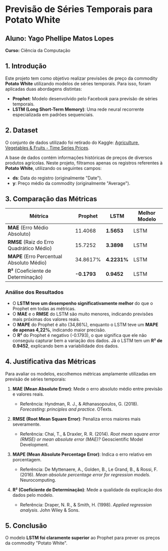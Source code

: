 # Previsão de Séries Temporais para Potato White

## Aluno: Yago Phellipe Matos Lopes  
**Curso:** Ciência da Computação

## 1. Introdução
Este projeto tem como objetivo realizar previsões de preço da commodity **Potato White** utilizando modelos de séries temporais. Para isso, foram aplicadas duas abordagens distintas:

- **Prophet**: Modelo desenvolvido pelo Facebook para previsão de séries temporais.
- **LSTM (Long Short-Term Memory)**: Uma rede neural recorrente especializada em padrões sequenciais.

## 2. Dataset
O conjunto de dados utilizado foi retirado do Kaggle:
[Agriculture, Vegetables & Fruits - Time Series Prices](https://www.kaggle.com/datasets/ramkrijal/agriculture-vegetables-fruits-time-series-prices).

A base de dados contém informações históricas de preços de diversos produtos agrícolas. Neste projeto, filtramos apenas os registros referentes à **Potato White**, utilizando os seguintes campos:

- **ds**: Data do registro (originalmente "Date").
- **y**: Preço médio da commodity (originalmente "Average").


## 3. Comparação das Métricas

| Métrica  | Prophet | LSTM | Melhor Modelo |
|----------|--------|------|---------------|
| **MAE** (Erro Médio Absoluto) | 11.4068 | **1.5653** | LSTM |
| **RMSE** (Raiz do Erro Quadrático Médio) | 15.7252 | **3.3898** | LSTM |
| **MAPE** (Erro Percentual Absoluto Médio) | 34.8617% | **4.2231%** | LSTM |
| **R²** (Coeficiente de Determinação) | **-0.1793** | **0.9452** | LSTM |

### **Análise dos Resultados**
- O **LSTM teve um desempenho significativamente melhor** do que o Prophet em todas as métricas.
- O **MAE** e o **RMSE** do LSTM são muito menores, indicando previsões mais próximas dos valores reais.
- O **MAPE** do Prophet é alto (34,86%), enquanto o LSTM teve um **MAPE de apenas 4,22%**, indicando maior precisão.
- O **R²** do Prophet é negativo (-0.1793), o que significa que ele não conseguiu capturar bem a variação dos dados. Já o LSTM tem um **R² de 0.9452**, explicando bem a variabilidade dos dados.


## 4. Justificativa das Métricas
Para avaliar os modelos, escolhemos métricas amplamente utilizadas em previsão de séries temporais:

1. **MAE (Mean Absolute Error)**: Mede o erro absoluto médio entre previsão e valores reais.
   - Referência: Hyndman, R. J., & Athanasopoulos, G. (2018). *Forecasting: principles and practice*. OTexts.

2. **RMSE (Root Mean Square Error)**: Penaliza erros maiores mais severamente.
   - Referência: Chai, T., & Draxler, R. R. (2014). *Root mean square error (RMSE) or mean absolute error (MAE)?* Geoscientific Model Development.

3. **MAPE (Mean Absolute Percentage Error)**: Indica o erro relativo em porcentagem.
   - Referência: De Myttenaere, A., Golden, B., Le Grand, B., & Rossi, F. (2016). *Mean absolute percentage error for regression models*. Neurocomputing.

4. **R² (Coeficiente de Determinação)**: Mede a qualidade da explicação dos dados pelo modelo.
   - Referência: Draper, N. R., & Smith, H. (1998). *Applied regression analysis*. John Wiley & Sons.

## 5. Conclusão
O modelo **LSTM foi claramente superior** ao Prophet para prever os preços da commodity "Potato White". 

